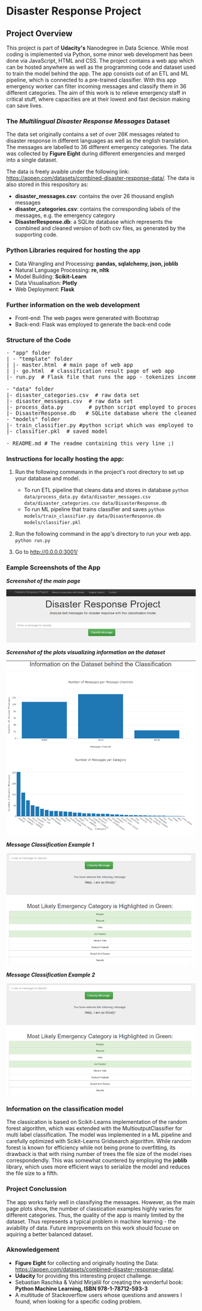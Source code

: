# Disaster Response Project


## Project Overview
This project is part of **Udacity's** Nanodegree in Data Science. While most coding is implemented via Python, some minor web development has been done via JavaScript, HTML and CSS. The project contains a web app which can be hosted anywhere as well as the programming code and dataset used to train the model behind the app. The app consists out of an ETL and ML pipeline, which is connected to a pre-trained classifier. With this app emergency worker can filter incoming messages and classify them in 36 different categories. The aim of this work is to relieve emergency staff in critical stuff, where capacities are at their lowest and fast decision making can save lives.

### The _Multilingual Disaster Response Messages_ Dataset

The data set originally contains a set of over 26K messages related to disaster response in different languages as well as the english translation. The messages are labelled to 36 different emergency categories.  The data was collected by **Figure Eight** during different emergencies and merged into a single dataset.

The data is freely avaible under the following link:  https://appen.com/datasets/combined-disaster-response-data/.
The data is also stored in this respository as:

* **disaster_messages.csv**: contains the over 26 thousand english messages
* **disaster_categories.csv**: contains the corresponding labels of the messages, e.g. the emergency category
* **DisasterResponse.db**: a SQLite database which represents the combined and cleaned version of both csv files, as generated by the supporting code.

### Python Libraries required for hosting the app
* Data Wrangling and Processing: **pandas, sqlalchemy, json, joblib**
* Natural Language Processing: **re, nltk**
* Model Building: **Scikit-Learn**
* Data Visualisation: **Plotly**
* Web Deployment: **Flask**

### Further information on the web development
* Front-end: The web pages were generated with Bootstrap
* Back-end: Flask was employed to generate the back-end code

### Structure of the Code

<pre>
- "app" folder
| - "template" folder
| |- master.html  # main page of web app
| |- go.html  # classification result page of web app
|- run.py  # Flask file that runs the app - tokenizes incomming text message, loads the trained and displays classification prediction

- "data" folder
|- disaster_categories.csv  # raw data set 
|- disaster_messages.csv  # raw data set 
|- process_data.py        # python script employed to process/clean the datasets
|- DisasterResponse.db   # SQLite database where the cleaned data(frame) was saved in
- "models" folder
|- train_classifier.py #python script which was employed to train the employed model - might contain additional code for curious programmers
|- classifier.pkl  # saved model 

- README.md # The readme containing this very line ;)
</pre>


### Instructions for locally hosting the app:
1. Run the following commands in the project's root directory to set up your database and model.

    - To run ETL pipeline that cleans data and stores in database
        `python data/process_data.py data/disaster_messages.csv data/disaster_categories.csv data/DisasterResponse.db`
    - To run ML pipeline that trains classifier and saves
        `python models/train_classifier.py data/DisasterResponse.db models/classifier.pkl`

2. Run the following command in the app's directory to run your web app.
    `python run.py`

3. Go to http://0.0.0.0:3001/


### Eample Screenshots of the App

**_Screenshot of the main page_**

![HOME](example_images/mainpageInfo.png)

**_Screenshot of the plots visualizing information on the dataset_**

![HOME](example_images/dataset_backgroundInfo.png)

**_Message Classification Example 1_**

![HOME](example_images/classifcationExample1.png)

**_Message Classification Example 2_**

![HOME](example_images/classifcationExample1.png)


### Information on the classification model

The classication is based on Scikit-Learns implementation of the random forest algorithm, which was extended with the MultioutputClassifier for multi label classification.
The model was implemented in a ML pipeline and carefully optimized with Scikit-Learns Gridsearch algorithm. While random forest is known for efficiency while not being prone to overfitting, its drawback is that with rising number of trees the file size of the model rises correspondendly. This was somewhat countered by employing the __joblib__ library, which uses more efficient ways to serialize the model and  reduces the file size to a fifth.


### Project Conclussion

The app works fairly well in classifying the messages. However, as the main page plots show, the number of classication examples highly varies for different categories. Thus, the quality of the app is mainly limited by the dataset. Thus represents a typical problem in machine learning - the aviability of data. Future improvements on this work should focuse on aquiring a better balanced dataset.

### Aknowledgement
* **Figure Eight** for collecting and  originally hosting the Data: https://appen.com/datasets/combined-disaster-response-data/.
* **Udacity** for providing this interesting project challenge.
* Sebastian Raschka & Vahid Mirjalili for creating the wonderful book: **Python Machine Learning, ISBN 978-1-78712-593-3**
* A multitude of Stackoverflow users whose questions and answers I found, when looking for a specific coding problem.
